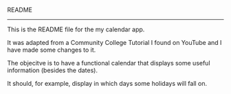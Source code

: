 README
___

This is the README file for the my calendar app.

It was adapted from a Community College Tutorial I found on YouTube and I have made some changes to it.

The objecitve is to have a functional calendar that displays some useful information (besides the dates).

It should, for example, display in which days some holidays will fall on.
